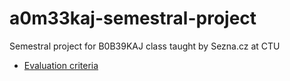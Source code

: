 # a0m33kaj-semestral-project
Semestral project for B0B39KAJ class taught by Sezna.cz at CTU

- [Evaluation criteria](https://docs.google.com/spreadsheets/d/18rSiofsqOHGTXj_Zbs1s-rtB2URXG4iUmxn_5JtwWDY/edit#gid=0)
